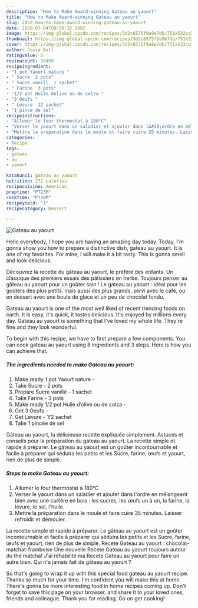 ```yaml
---
description: "How to Make Award-winning Gateau au yaourt"
title: "How to Make Award-winning Gateau au yaourt"
slug: 2452-how-to-make-award-winning-gateau-au-yaourt
date: 2020-07-04T09:50:32.508Z
image: https://img-global.cpcdn.com/recipes/3d2c6575f9a9e7db/751x532cq70/gateau-au-yaourt-photo-principale-de-la-recette.jpg
thumbnail: https://img-global.cpcdn.com/recipes/3d2c6575f9a9e7db/751x532cq70/gateau-au-yaourt-photo-principale-de-la-recette.jpg
cover: https://img-global.cpcdn.com/recipes/3d2c6575f9a9e7db/751x532cq70/gateau-au-yaourt-photo-principale-de-la-recette.jpg
author: Josie Ball
ratingvalue: 5
reviewcount: 38499
recipeingredient:
- "1 pot Yaourt nature "
- " Sucre  2 pots"
- " Sucre vanill  1 sachet"
- " Farine  3 pots"
- "1/2 pot Huile dolive ou de colza "
- "3 Oeufs "
- " Levure  12 sachet"
- "1 pince de sel"
recipeinstructions:
- "Allumer le four thermostat à 180°C"
- "Verser le yaourt dans un saladier et ajouter dans l&#39;ordre en mélangeant bien avec une cuillère en bois : les sucres, les œufs un à un, la farine, la levure, le sel, l&#39;huile."
- "Mettre la préparation dans le moule et faire cuire 35 minutes. Laisser refroidir et démouler."
categories:
- Recipe
tags:
- gateau
- au
- yaourt

katakunci: gateau au yaourt 
nutrition: 272 calories
recipecuisine: American
preptime: "PT23M"
cooktime: "PT38M"
recipeyield: "1"
recipecategory: Dessert

---
```



![Gateau au yaourt](https://img-global.cpcdn.com/recipes/3d2c6575f9a9e7db/751x532cq70/gateau-au-yaourt-photo-principale-de-la-recette.jpg)

Hello everybody, I hope you are having an amazing day today. Today, I'm gonna show you how to prepare a distinctive dish, gateau au yaourt. It is one of my favorites. For mine, I will make it a bit tasty. This is gonna smell and look delicious.

Découvrez la recette du gâteau au yaourt, le préféré des enfants. Un classique des premiers essais des pâtissiers en herbe. Toujours penser au gâteau au yaourt pour un goûter sain ! Le gateau au yaourt : idéal pour les goûters des plus petits. mais aussi des plus grands, servi avec le café, ou en dessert avec une boule de glace et un peu de chocolat fondu.

Gateau au yaourt is one of the most well liked of recent trending foods on earth. It is easy, it's quick, it tastes delicious. It's enjoyed by millions every day. Gateau au yaourt is something that I've loved my whole life. They're fine and they look wonderful.


To begin with this recipe, we have to first prepare a few components. You can cook gateau au yaourt using 8 ingredients and 3 steps. Here is how you can achieve that.

<!--inarticleads1-->

##### The ingredients needed to make Gateau au yaourt:

1. Make ready 1 pot Yaourt nature -
1. Take  Sucre - 2 pots
1. Prepare  Sucre vanillé - 1 sachet
1. Take  Farine - 3 pots
1. Make ready 1/2 pot Huile d’olive ou de colza -
1. Get 3 Oeufs -
1. Get  Levure - 1/2 sachet
1. Take 1 pincée de sel


Gâteau au yaourt, la délicieuse recette expliquée simplement. Astuces et conseils pour la préparation du gateau au yaourt. La recette simple et rapide à préparer. Le gâteau au yaourt est un goûter incontournable et facile à préparer qui séduira les petits et les Sucre, farine, œufs et yaourt, rien de plus de simple. 

<!--inarticleads2-->

##### Steps to make Gateau au yaourt:

1. Allumer le four thermostat à 180°C
1. Verser le yaourt dans un saladier et ajouter dans l&#39;ordre en mélangeant bien avec une cuillère en bois : les sucres, les œufs un à un, la farine, la levure, le sel, l&#39;huile.
1. Mettre la préparation dans le moule et faire cuire 35 minutes. Laisser refroidir et démouler.


La recette simple et rapide à préparer. Le gâteau au yaourt est un goûter incontournable et facile à préparer qui séduira les petits et les Sucre, farine, œufs et yaourt, rien de plus de simple. Recete Gateau au yaourt : chocolat-matchat-framboise Une nouvelle Recete Gateau au yaourt toujours autour du thé matcha! J&#39;ai réhabilité ma Recete Gateau au yaourt pour faire un autre bien. Qui n&#39;a jamais fait de gâteau au yaourt ? 

So that's going to wrap it up with this special food gateau au yaourt recipe. Thanks so much for your time. I'm confident you will make this at home. There's gonna be more interesting food in home recipes coming up. Don't forget to save this page on your browser, and share it to your loved ones, friends and colleague. Thank you for reading. Go on get cooking!
